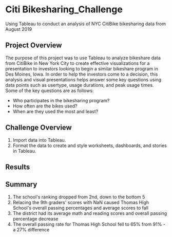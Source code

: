 # Citi Bikesharing_Challenge

Using Tableau to conduct an analysis of NYC CitiBike bikesharing data from August 2019

## Project Overview

The purpose of this project was to use Tableau to analyze bikeshare data from CitiBike in New York City to create effective visualizations for a presentation to investors looking to begin a similar bikeshare program in Des Moines, Iowa. In order to help the investors come to a decision, this analysis and visual presentations helps answer some key questions using data points such as usertype, usage durations, and peak usage times. Some of the key questions are as follows: 

-  Who participates in the bikesharing program?
-  How often are the bikes used?
-  When are they used the most and least? 


## Challenge Overview

1. Import data into Tableau.
2. Format the data to create and style worksheets, dashboards, and stories in Tableau. 


## Results


## Summary

1. The school's ranking dropped from 2nd, down to the bottom 5
2. Relacing the 9th graders' scores with NaN caused Thomas High School's overall passing percentages and average scores to fall
4. The district had its average math and reading scores and overall passing percentage decrease
5. The overall passing rate for Thomas High School fell to 65% from 91% - a 27% difference 
